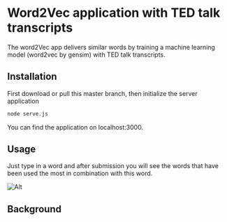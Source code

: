 # Word2Vec application with TED talk transcripts

The word2Vec app delivers similar words by training a machine learning model (word2vec by gensim) with TED talk transcripts. 

## Installation

First download or pull this master branch, then initialize the server application

```bash
node serve.js
```

You can find the application on localhost:3000. 

## Usage

Just type in a word and after submission you will see the words that have been used the most in combination with this word. 


![Alt](https://i.imgur.com/82bizkZ.gif)

## Background
